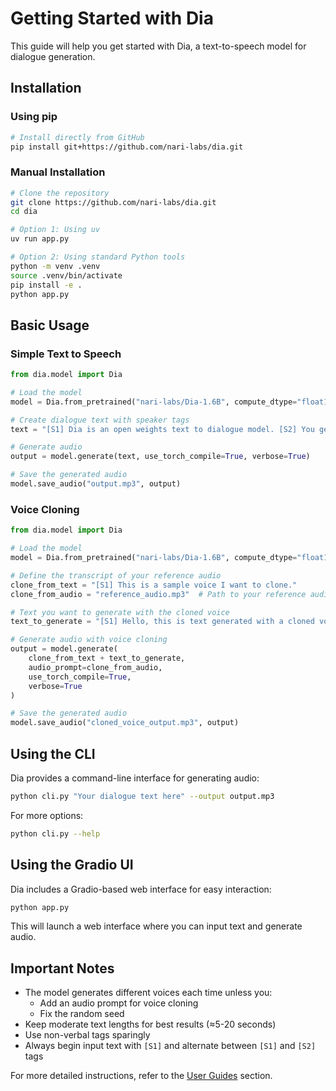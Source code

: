 # Getting Started with Dia

This guide will help you get started with Dia, a text-to-speech model for dialogue generation.

## Installation

### Using pip

```bash
# Install directly from GitHub
pip install git+https://github.com/nari-labs/dia.git
```

### Manual Installation

```bash
# Clone the repository
git clone https://github.com/nari-labs/dia.git
cd dia

# Option 1: Using uv
uv run app.py

# Option 2: Using standard Python tools
python -m venv .venv
source .venv/bin/activate
pip install -e .
python app.py
```

## Basic Usage

### Simple Text to Speech

```python
from dia.model import Dia

# Load the model
model = Dia.from_pretrained("nari-labs/Dia-1.6B", compute_dtype="float16")

# Create dialogue text with speaker tags
text = "[S1] Dia is an open weights text to dialogue model. [S2] You get full control over scripts and voices."

# Generate audio
output = model.generate(text, use_torch_compile=True, verbose=True)

# Save the generated audio
model.save_audio("output.mp3", output)
```

### Voice Cloning

```python
from dia.model import Dia

# Load the model
model = Dia.from_pretrained("nari-labs/Dia-1.6B", compute_dtype="float16")

# Define the transcript of your reference audio
clone_from_text = "[S1] This is a sample voice I want to clone."
clone_from_audio = "reference_audio.mp3"  # Path to your reference audio file

# Text you want to generate with the cloned voice
text_to_generate = "[S1] Hello, this is text generated with a cloned voice."

# Generate audio with voice cloning
output = model.generate(
    clone_from_text + text_to_generate,
    audio_prompt=clone_from_audio,
    use_torch_compile=True,
    verbose=True
)

# Save the generated audio
model.save_audio("cloned_voice_output.mp3", output)
```

## Using the CLI

Dia provides a command-line interface for generating audio:

```bash
python cli.py "Your dialogue text here" --output output.mp3
```

For more options:

```bash
python cli.py --help
```

## Using the Gradio UI

Dia includes a Gradio-based web interface for easy interaction:

```bash
python app.py
```

This will launch a web interface where you can input text and generate audio.

## Important Notes

- The model generates different voices each time unless you:
  - Add an audio prompt for voice cloning
  - Fix the random seed
- Keep moderate text lengths for best results (≈5-20 seconds)
- Use non-verbal tags sparingly
- Always begin input text with `[S1]` and alternate between `[S1]` and `[S2]` tags

For more detailed instructions, refer to the [User Guides](./user_guides/index.md) section.
